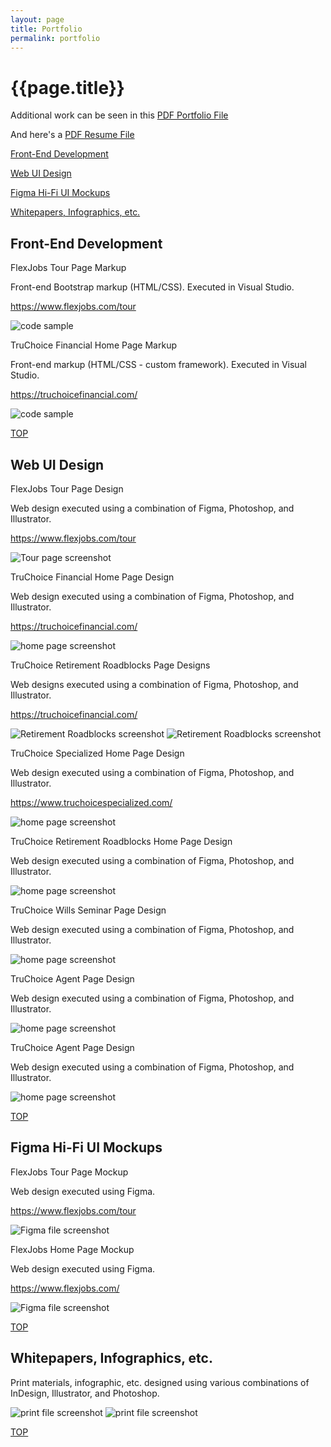 ```yaml
---
layout: page
title: Portfolio
permalink: portfolio
---
```


<div class="container w-full md:max-w-8xl mx-auto" id="top">
  <div class="flex flex-wrap text-sm">
    <div class="w-full">
      <div class="bg-white border shadow-md p-3 md:py-5 md:px-10 h-full">
      <h1 class="uppercase text-center font-semibold text-gray-500 text-lg mb-5">{{page.title}}</h1>
        <p class="text-center mb-2">Additional work can be seen in this <a class="font-semibold text-amber-500 hover:text-amber-600 underline decoration-amber-200 underline-offset-2" href="{{site.baseurl}}/assets/files/peavy-portfolio-xsmall-edited.pdf" target="_blank">PDF Portfolio File<i class="fa-solid fa-up-right-from-square fa-sm text-gray-400 ms-1"></i></a></p>
        <p class="text-center mb-10">And here's a <a class="font-semibold text-amber-500 hover:text-amber-600 underline decoration-amber-200 underline-offset-2" href="{{site.baseurl}}/assets/files/Barry-Peavy-resume-24.pdf" target="_blank">PDF Resume File<i class="fa-solid fa-up-right-from-square fa-sm text-gray-400 ms-1"></i></a></p>
      <div class="grid grid-cols-12 gap-x-4 gap-y-2 md:gap-y-12">
        <div class="col-start-1 col-end-12 md:col-start-1 md:col-end-4 md:border-e">
          <p class="font-semibold mb-3"><a class="text-amber-500 hover:text-amber-600 underline decoration-amber-200 underline-offset-2" href="#pf-development">Front-End Development <i class="fa-solid fa-arrow-right"></i></a></p>
          <p class="font-semibold mb-3"><a class="text-amber-500 hover:text-amber-600 underline decoration-amber-200 underline-offset-2" href="#pf-web-design">Web UI Design <i class="fa-solid fa-arrow-right"></i></a></p>
          <p class="font-semibold mb-3"><a class="text-amber-500 hover:text-amber-600 underline decoration-amber-200 underline-offset-2" href="#pf-figma-mocks">Figma Hi-Fi UI Mockups <i class="fa-solid fa-arrow-right"></i></a></p>
          <p class="font-semibold mb-3"><a class="text-amber-500 hover:text-amber-600 underline decoration-amber-200 underline-offset-2" href="#pf-print-graphics">Whitepapers, Infographics, etc. <i class="fa-solid fa-arrow-right"></i></a></p>
        </div> <!-- left -->
        <div class="col-start-1 col-end-12 md:col-start-4 md:col-end-13">
          <h2 class="uppercase font-semibold text-gray-500 text-lg mb-5" id="pf-develpment">Front-End Development</h2>
          <p class="font-semibold mb-0.5">FlexJobs Tour Page Markup</p>
          <p class="mb-0.5">Front-end Bootstrap markup (HTML/CSS). Executed in Visual Studio.</p>
          <p class="text-xs mb-2"><a class="text-amber-500 hover:text-amber-600 underline decoration-amber-200 underline-offset-2" href="https://www.flexjobs.com/tour" target="_blank">https://www.flexjobs.com/tour<i class="fa-solid fa-up-right-from-square fa-sm text-gray-400 ms-1"></i></a></p>
<div class="flex items-center justify-center p-6 mb-6 rounded bg-pattern-bp shadow-inner">
  <div class="mx-auto">
      <img class="object-cover object-center" src="{{site.baseurl}}/assets/img/code-fj-tour.png" alt="code sample" aria-hidden="true" loading="lazy" />
  </div>
</div>          
          <!-- <img class="object-cover mx-auto mb-6" src="{{site.baseurl}}/assets/img/code-fj-tour.png" alt="code sample" aria-hidden="true" loading="lazy"> -->
          <p class="font-semibold mb-0.5">TruChoice Financial Home Page Markup</p>
          <p class="mb-0.5">Front-end markup (HTML/CSS - custom framework). Executed in Visual Studio.</p>
          <p class="text-xs mb-2"><a class="text-amber-500 hover:text-amber-600 underline decoration-amber-200 underline-offset-2" href="https://truchoicefinancial.com/" target="_blank">https://truchoicefinancial.com/<i class="fa-solid fa-up-right-from-square fa-sm text-gray-400 ms-1"></i></a></p>
          <img class="object-cover mx-auto mb-6" src="{{site.baseurl}}/assets/img/code-tcf-home.png" alt="code sample" aria-hidden="true" loading="lazy"> 
          <p class="text-xs text-right mb-0.5"><a class="font-semibold text-amber-500 hover:text-amber-600" href="#top">TOP<i class="fa-solid fa-arrow-turn-up fa-sm ms-1"></i></a></p>
          <h2 class="uppercase font-semibold text-gray-500 text-lg mb-5" id="pf-web-design">Web UI Design</h2>
          <p class="font-semibold mb-0.5">FlexJobs Tour Page Design</p>
          <p class="mb-0.5">Web design executed using a combination of Figma, Photoshop, and Illustrator.</p>
          <p class="text-xs mb-2"><a class="text-amber-500 hover:text-amber-600 underline decoration-amber-200 underline-offset-2" href="https://www.flexjobs.com/tour" target="_blank">https://www.flexjobs.com/tour<i class="fa-solid fa-up-right-from-square fa-sm text-gray-400 ms-1"></i></a></p>
          <img class="object-cover mx-auto mb-6 shadow-md" src="{{site.baseurl}}/assets/img/ss-fj-tour.png" alt="Tour page screenshot" aria-hidden="true" loading="lazy">  
          <p class="font-semibold mb-0.5">TruChoice Financial Home Page Design</p>
          <p class="mb-0.5">Web design executed using a combination of Figma, Photoshop, and Illustrator.</p>
          <p class="text-xs mb-2"><a class="text-amber-500 hover:text-amber-600 underline decoration-amber-200 underline-offset-2" href="https://truchoicefinancial.com/" target="_blank">https://truchoicefinancial.com/<i class="fa-solid fa-up-right-from-square fa-sm text-gray-400 ms-1"></i></a></p>
          <img class="object-cover mx-auto mb-6" src="{{site.baseurl}}/assets/img/ss-tcf-home.png" alt="home page screenshot" aria-hidden="true" loading="lazy"> 
          <p class="font-semibold mb-0.5">TruChoice Retirement Roadblocks Page Designs</p>
          <p class="mb-2">Web designs executed using a combination of Figma, Photoshop, and Illustrator.</p>
          <p class="text-xs mb-2 hidden"><a class="text-amber-500 hover:text-amber-600 underline decoration-amber-200 underline-offset-2" href="https://truchoicefinancial.com/" target="_blank">https://truchoicefinancial.com/<i class="fa-solid fa-up-right-from-square fa-sm text-gray-400 ms-1"></i></a></p>
          <img class="object-cover mx-auto mb-6 shadow-md" src="{{site.baseurl}}/assets/img/ss-retirementroadblocks.png" alt="Retirement Roadblocks screenshot" aria-hidden="true" loading="lazy"> 
          <img class="object-cover mx-auto mb-6 shadow-md" src="{{site.baseurl}}/assets/img/ss-retirementroadblocks2.png" alt="Retirement Roadblocks screenshot" aria-hidden="true" loading="lazy">
          <p class="font-semibold mb-0.5">TruChoice Specialized Home Page Design</p>
          <p class="mb-0.5">Web design executed using a combination of Figma, Photoshop, and Illustrator.</p>
          <p class="text-xs mb-2"><a class="text-amber-500 hover:text-amber-600 underline decoration-amber-200 underline-offset-2" href="https://truchoicefinancial.com/" target="_blank">https://www.truchoicespecialized.com/<i class="fa-solid fa-up-right-from-square fa-sm text-gray-400 ms-1"></i></a></p>
          <img class="object-cover mx-auto mb-6 shadow-md" src="{{site.baseurl}}/assets/img/ss-truchoicespecialized.jpg" alt="home page screenshot" aria-hidden="true" loading="lazy">
          <p class="font-semibold mb-0.5">TruChoice Retirement Roadblocks Home Page Design</p>
          <p class="mb-2">Web design executed using a combination of Figma, Photoshop, and Illustrator.</p>
          <img class="object-cover mx-auto mb-6" src="{{site.baseurl}}/assets/img/ss-myretirementroadblocks.png" alt="home page screenshot" aria-hidden="true" loading="lazy"> 
          <p class="font-semibold mb-0.5">TruChoice Wills Seminar Page Design</p>
          <p class="mb-2">Web design executed using a combination of Figma, Photoshop, and Illustrator.</p>
          <img class="object-cover mx-auto mb-6" src="{{site.baseurl}}/assets/img/ss-wills.jpg" alt="home page screenshot" aria-hidden="true" loading="lazy"> 
          <p class="font-semibold mb-0.5">TruChoice Agent Page Design</p>
          <p class="mb-2">Web design executed using a combination of Figma, Photoshop, and Illustrator.</p>
          <img class="object-cover mx-auto mb-6" src="{{site.baseurl}}/assets/img/ss-cantrell.jpg" alt="home page screenshot" aria-hidden="true" loading="lazy"> 
          <p class="font-semibold mb-0.5">TruChoice Agent Page Design</p>
          <p class="mb-2">Web design executed using a combination of Figma, Photoshop, and Illustrator.</p>
          <img class="object-cover mx-auto mb-6" src="{{site.baseurl}}/assets/img/ss-ruhle.jpg" alt="home page screenshot" aria-hidden="true" loading="lazy"> 
          <p class="text-xs text-right mb-0.5"><a class="font-semibold text-amber-500 hover:text-amber-600" href="#top">TOP<i class="fa-solid fa-arrow-turn-up fa-sm ms-1"></i></a></p>
          <h2 class="uppercase font-semibold text-gray-500 text-lg mb-5" id="pf-figma-mocks">Figma Hi-Fi UI Mockups</h2>
          <p class="font-semibold mb-0.5">FlexJobs Tour Page Mockup</p>
          <p class="mb-0.5">Web design executed using Figma.</p>
          <p class="text-xs mb-2"><a class="text-amber-500 hover:text-amber-600 underline decoration-amber-200 underline-offset-2" href="https://www.flexjobs.com/tour" target="_blank">https://www.flexjobs.com/tour<i class="fa-solid fa-up-right-from-square fa-sm text-gray-400 ms-1"></i></a></p>
          <img class="object-cover mx-auto mb-6 shadow-md" src="{{site.baseurl}}/assets/img/ss-fj-tour-figma.png" alt="Figma file screenshot" aria-hidden="true" loading="lazy">
          <p class="font-semibold mb-0.5">FlexJobs Home Page Mockup</p>
          <p class="mb-0.5">Web design executed using Figma.</p>
          <p class="text-xs mb-2"><a class="text-amber-500 hover:text-amber-600 underline decoration-amber-200 underline-offset-2" href="https://www.flexjobs.com/" target="_blank">https://www.flexjobs.com/<i class="fa-solid fa-up-right-from-square fa-sm text-gray-400 ms-1"></i></a></p>
          <img class="object-cover mx-auto mb-6 shadow-md" src="{{site.baseurl}}/assets/img/ss-fj-home-figma.png" alt="Figma file screenshot" aria-hidden="true" loading="lazy">
          <p class="text-xs text-right mb-0.5"><a class="font-semibold text-amber-500 hover:text-amber-600" href="#top">TOP<i class="fa-solid fa-arrow-turn-up fa-sm ms-1"></i></a></p>
          <h2 class="uppercase font-semibold text-gray-500 text-lg mb-5" id="pf-print-graphics">Whitepapers, Infographics, etc.</h2>
          <p class="mb-2">Print materials, infographic, etc. designed using various combinations of InDesign, Illustrator, and Photoshop.</p>
          <img class="object-cover mx-auto mb-6 shadow-md" src="{{site.baseurl}}/assets/img/print-tc-01.png" alt="print file screenshot" aria-hidden="true" loading="lazy">
          <img class="object-cover mx-auto mb-6 shadow-md" src="{{site.baseurl}}/assets/img/print-tc-02.png" alt="print file screenshot" aria-hidden="true" loading="lazy">
          <p class="text-xs text-right mb-2"><a class="font-semibold text-amber-500 hover:text-amber-600" href="#top">TOP<i class="fa-solid fa-arrow-turn-up fa-sm ms-1"></i></a></p>
        </div> <!-- right -->
      </div> <!-- grid -->
      </div> <!-- bg-white -->
    </div> <!-- w-full -->
  </div> <!-- flex -->
</div> <!-- container -->